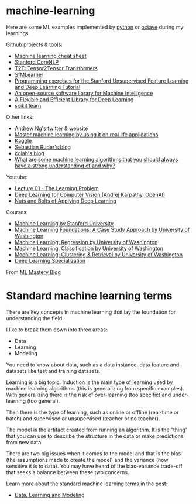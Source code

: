 # machine-learning

Here are some ML examples implemented by [python](https://www.python.org/) 
or [octave](https://www.gnu.org/software/octave) during my learnings

Github projects & tools:
- [Machine learning cheat sheet](https://github.com/soulmachine/machine-learning-cheat-sheet)
- [Stanford CoreNLP](https://github.com/stanfordnlp/CoreNLP)
- [T2T: Tensor2Tensor Transformers](https://github.com/tensorflow/tensor2tensor)
- [SfMLearner](https://github.com/tinghuiz/SfMLearner)
- [Programming exercises for the Stanford Unsupervised Feature Learning and Deep Learning Tutorial](https://github.com/amaas/stanford_dl_ex)
- [An open-source software library for Machine Intelligence](https://www.tensorflow.org/)
- [A Flexible and Efficient Library for Deep Learning](http://mxnet.io/)
- [scikit learn](http://scikit-learn.org/stable/)

Other links:
- Andrew Ng's [twitter](https://twitter.com/AndrewYNg) & [website](http://www.andrewng.org/)
- [Master machine learning by using it on real life applications](http://machinelearningmastery.com/)
- [Kaggle](https://www.kaggle.com/)
- [Sebastian Ruder's blog](http://ruder.io/)
- [colah's blog](http://colah.github.io/)
- [What are some machine learning algorithms that you should always have a strong understanding of and why?](https://www.quora.com/What-are-some-machine-learning-algorithms-that-you-should-always-have-a-strong-understanding-of-and-why/answer/Rohit-Malshe?srid=nQSQ)

Youtube:
- [Lecture 01 - The Learning Problem](https://youtu.be/mbyG85GZ0PI)
- [Deep Learning for Computer Vision (Andrej Karpathy, OpenAI)](https://youtu.be/u6aEYuemt0M)
- [Nuts and Bolts of Applying Deep Learning](https://www.youtube.com/watch?v=F1ka6a13S9I&index=39&list=LLzRZ72F0xgn-WlDkrg8mOhg)

Courses:
- [Machine Learning by Stanford University](https://www.coursera.org/learn/machine-learning/home)
- [Machine Learning Foundations: A Case Study Approach by University of Washington](https://www.coursera.org/learn/ml-foundations/home/welcome)
- [Machine Learning: Regression by University of Washington](https://www.coursera.org/learn/ml-regression/home/welcome)
- [Machine Learning: Classification by University of Washington](https://www.coursera.org/learn/ml-classification/home/welcome)
- [Machine Learning: Clustering & Retrieval by University of Washington](https://www.coursera.org/learn/ml-clustering-and-retrieval/home/welcome)
- [Deep Learning Specialization](https://www.coursera.org/specializations/deep-learning)

From [ML Mastery Blog](machinelearningmastery.com)
# Standard machine learning terms
There are key concepts in machine learning that lay the foundation for understanding the field.

I like to break them down into three areas:
- Data
- Learning
- Modeling

 You need to know about data, such as a data instance, data feature and datasets like test and training datasets.

Learning is a big topic. Induction is the main type of learning used by machine learning algorithms 
(this is generalizing from specific examples). With generalizing there is the risk of over-learning (too specific) 
and under-learning (too general). 

Then there is the type of learning, such as online or offline (real-time or batch) and supervised or unsupervised 
(teacher or no teacher).

The model is the artifact created from running an algorithm. It is the "thing" that you can use to describe the structure 
in the data or make predictions from new data. 

There are two big issues when it comes to the model and that is the bias (the assumptions made to create the model) 
and the variance (how sensitive it is to data). You may have heard of the bias-variance trade-off that seeks a balance 
between these two concerns.
 
Learn more about the standard machine learning terms in the post:
- [Data, Learning and Modeling](http://machinelearningmastery.com/data-learning-and-modeling/)
